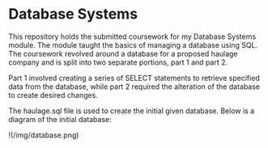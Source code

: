 # Database Systems

This repository holds the submitted coursework for my Database Systems module. The module taught the basics of managing a database using SQL.
The coursework revolved around a database for a proposed haulage company and is split into two separate portions, part 1 and part 2. 

Part 1 involved creating a series of SELECT statements to retrieve specified data from the database, while part 2 required the alteration of the database to create desired changes.

The haulage.sql file is used to create the initial given database. Below is a diagram of the initial database:

!(/img/database.png)

